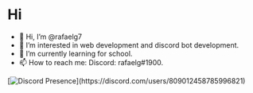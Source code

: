 # Hi

- 👋 Hi, I’m @rafaelg7
- 👀 I’m interested in web development and discord bot development.
- 🌱 I’m currently learning for school.
- 📫 How to reach me: Discord: rafaelg#1900.

<!---
rafaelg7/rafaelg7 is a ✨ special ✨ repository because its `README.md` (this file) appears on your GitHub profile.
You can click the Preview link to take a look at your changes.
--->


[![Discord Presence](https://lanyard-profile-readme.vercel.app/api/94490510688792576?theme=light&bg=809ecf&animated=false&hideDiscrim=true&borderRadius=30px&idleMessage=Probably%20doing%20something%20else...)](https://discord.com/users/809012458785996821)
